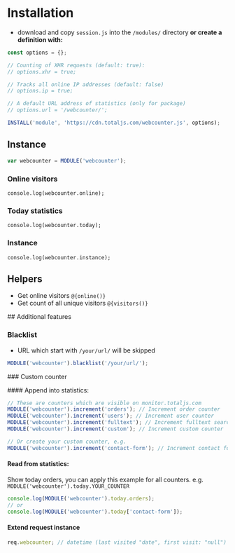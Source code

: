 # Installation

- download and copy `session.js` into the `/modules/` directory __or create a definition with:__

```javascript
const options = {};

// Counting of XHR requests (default: true):
// options.xhr = true;

// Tracks all online IP addresses (default: false)
// options.ip = true;

// A default URL address of statistics (only for package)
// options.url = '/webcounter/';

INSTALL('module', 'https://cdn.totaljs.com/webcounter.js', options);
```

## Instance

```javascript
var webcounter = MODULE('webcounter');
```

### Online visitors

`console.log(webcounter.online);`

### Today statistics

`console.log(webcounter.today);`

### Instance

`console.log(webcounter.instance);`

## Helpers

- Get online visitors `@{online()}`
- Get count of all unique visitors `@{visitors()}`

## Additional features

### Blacklist

- URL which start with `/your/url/` will be skipped

```javascript
MODULE('webcounter').blacklist('/your/url/');
```

### Custom counter

#### Append into statistics:

```javascript
// These are counters which are visible on monitor.totaljs.com
MODULE('webcounter').increment('orders'); // Increment order counter
MODULE('webcounter').increment('users'); // Increment user counter
MODULE('webcounter').increment('fulltext'); // Increment fulltext search counter
MODULE('webcounter').increment('custom'); // Increment custom counter

// Or create your custom counter, e.g.
MODULE('webcounter').increment('contact-form'); // Increment contact form counter
```

#### Read from statistics:

Show today orders, you can apply this example for all counters. e.g. `MODULE('webcounter').today.YOUR_COUNTER`

```javascript
console.log(MODULE('webcounter').today.orders);
// or
console.log(MODULE('webcounter').today['contact-form']);
```

#### Extend request instance

```javascript
req.webcounter; // datetime (last visited "date", first visit: "null")
```